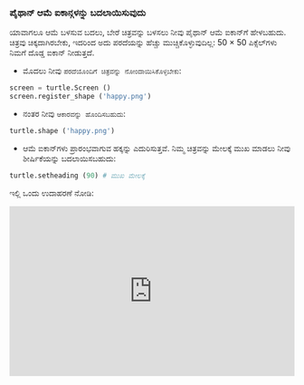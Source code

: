 ### ಪೈಥಾನ್ ಆಮೆ ಐಕಾನ್ಗಳನ್ನು ಬದಲಾಯಿಸುವುದು

ಯಾವಾಗಲೂ ಆಮೆ ಬಳಸುವ ಬದಲು, ಬೇರೆ ಚಿತ್ರವನ್ನು ಬಳಸಲು ನೀವು ಪೈಥಾನ್ ಆಮೆ ಐಕಾನ್‌ಗೆ ಹೇಳಬಹುದು. ಚಿತ್ರವು ಚಿಕ್ಕದಾಗಿರಬೇಕು, ಇದರಿಂದ ಅದು ಪರದೆಯನ್ನು ಹೆಚ್ಚು ಮುಚ್ಚಿಕೊಳ್ಳುವುದಿಲ್ಲ: 50 × 50 ಪಿಕ್ಸೆಲ್‌ಗಳು ನಿಮಗೆ ದೊಡ್ಡ ಐಕಾನ್ ನೀಡುತ್ತದೆ.

+ ಮೊದಲು ನೀವು ` ಪರದೆಯೊಂದಿಗೆ ಚಿತ್ರವನ್ನು ನೋಂದಾಯಿಸಿಕೊಳ್ಳಬೇಕು `:

```python
screen = turtle.Screen ()
screen.register_shape ('happy.png') 
```

+ ನಂತರ ನೀವು ` ಆಕಾರವನ್ನು ಹೊಂದಿಸಬಹುದು `:

```python
turtle.shape ('happy.png')
```

+ ಆಮೆ ಐಕಾನ್‌ಗಳು ಪ್ರಾರಂಭವಾಗುವ ಹಕ್ಕನ್ನು ಎದುರಿಸುತ್ತವೆ. ನಿಮ್ಮ ಚಿತ್ರವನ್ನು ಮೇಲಕ್ಕೆ ಮುಖ ಮಾಡಲು ನೀವು ಶೀರ್ಷಿಕೆಯನ್ನು ಬದಲಾಯಿಸಬಹುದು:

```python
turtle.setheading (90) # ಮುಖ ಮೇಲಕ್ಕೆ
```

ಇಲ್ಲಿ ಒಂದು ಉದಾಹರಣೆ ನೋಡಿ: 

<iframe src="https://trinket.io/embed/python/5f68ef3fd7?start=result" width="100%" height="300" frameborder="0" marginwidth="0" marginheight="0" allowfullscreen mark="crwd-mark"></iframe>